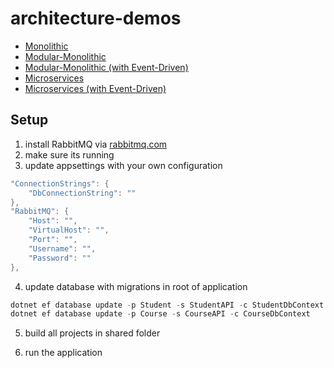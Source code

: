 # architecture-demos
- [Monolithic](https://github.com/esosa-enakoya-code/architecture-demos/tree/Monolithic)
- [Modular-Monolithic](https://github.com/esosa-enakoya-code/architecture-demos/tree/Modular-Monolithic)
- [Modular-Monolithic (with Event-Driven)](https://github.com/esosa-enakoya-code/architecture-demos/tree/Modular-Monolithic-Event-Driven)
- [Microservices](https://github.com/esosa-enakoya-code/architecture-demos/tree/Microservices)
- [Microservices (with Event-Driven)](https://github.com/esosa-enakoya-code/architecture-demos/tree/Microservices-Event-Driven)

## Setup
1. install RabbitMQ via [rabbitmq.com](https://www.rabbitmq.com/docs/download)
2. make sure its running
3. update appsettings with your own configuration
```c#
"ConnectionStrings": {
    "DbConnectionString": ""
},
"RabbitMQ": {
    "Host": "",
    "VirtualHost": "",
    "Port": "",
    "Username": "",
    "Password": ""
},
```
4. update database with migrations in root of application
```powershell
dotnet ef database update -p Student -s StudentAPI -c StudentDbContext
dotnet ef database update -p Course -s CourseAPI -c CourseDbContext
```
5. build all projects in shared folder

6. run the application
